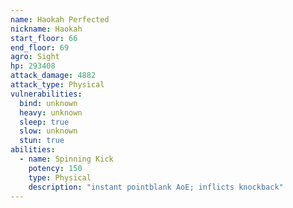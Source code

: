```yaml
---
name: Haokah Perfected
nickname: Haokah
start_floor: 66
end_floor: 69
agro: Sight
hp: 293408
attack_damage: 4882
attack_type: Physical
vulnerabilities:
  bind: unknown
  heavy: unknown
  sleep: true
  slow: unknown
  stun: true
abilities:
  - name: Spinning Kick
    potency: 150
    type: Physical
    description: "instant pointblank AoE; inflicts knockback"
---
```

